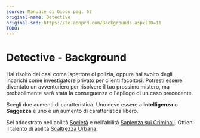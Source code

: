 ```yaml
---
source: Manuale di Gioco pag. 62
original-name: Detective
original-srd: https://2e.aonprd.com/Backgrounds.aspx?ID=11
TODO:
---
```


# Detective - Background

Hai risolto dei casi come ispettore di polizia, oppure hai svolto degli
incarichi come investigatore privato per clienti facoltosi. Potresti essere
diventato un avventuriero per risolvere il tuo prossimo mistero, ma
probabilmente sarà stata la conseguenza o l'epilogo di un caso precedente.

Scegli due aumenti di caratteristica. Uno deve essere a **Intelligenza** o
**Saggezza** e uno è un aumento di caratteristica libero.

Sei addestrato nell'abilità [Società](/abilita/societa) e nell'abilità
[Sapienza sui Criminali](/abilita/sapienza). Ottieni il talento di abilità
[Scaltrezza Urbana](/talenti/generici/scaltrezza-urbana).
